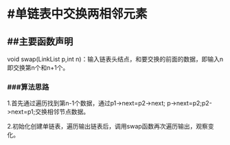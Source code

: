 # #单链表中交换两相邻元素

## ##主要函数声明

void swap(LinkList p,int n)：输入链表头结点，和要交换的前面的数据，即输入n即交换第n个和n+1个。

### ###算法思路

1.首先通过遍历找到第n-1个数据，通过p1->next=p2->next; p->next=p2;p2->next=p1;交换相邻节点数据。

2.初始化创建单链表，遍历输出链表后，调用swap函数再次遍历输出，观察变化。

